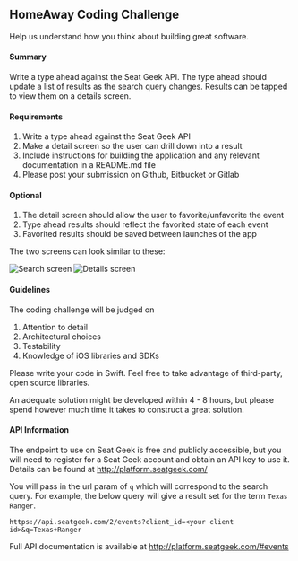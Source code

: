 ## HomeAway Coding Challenge 

Help us understand how you think about building great software.

#### Summary

Write a type ahead against the Seat Geek API. The type ahead should update a list of results as the search query changes. Results can be tapped to view them on a details screen.

#### Requirements

1. Write a type ahead against the Seat Geek API
1. Make a detail screen so the user can drill down into a result
1. Include instructions for building the application and any relevant documentation in a README.md file
1. Please post your submission on Github, Bitbucket or Gitlab

#### Optional

1. The detail screen should allow the user to favorite/unfavorite the event
1. Type ahead results should reflect the favorited state of each event
1. Favorited results should be saved between launches of the app

The two screens can look similar to these:

![Search screen](examples/search.png) ![Details screen](examples/details.png) 

#### Guidelines

The coding challenge will be judged on

1. Attention to detail
1. Architectural choices
1. Testability
1. Knowledge of iOS libraries and SDKs 

Please write your code in Swift. Feel free to take advantage of third-party, open source libraries.

An adequate solution might be developed within 4 - 8 hours, but please spend however much time it takes to construct a great solution. 

#### API Information 

The endpoint to use on Seat Geek is free and publicly accessible, but you will need to register for a Seat Geek account and obtain an API key to use it. Details can be found at http://platform.seatgeek.com/

You will pass in the url param of `q` which will correspond to the search query. For example, the below query will give a result set for the term `Texas Ranger`.

```
https://api.seatgeek.com/2/events?client_id=<your client id>&q=Texas+Ranger
```

Full API documentation is available at http://platform.seatgeek.com/#events
